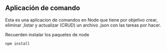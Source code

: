 ## Aplicación de comando

Esta es una aplicacion de comandos en Node que tiene por objetivo crear, eliminar ,listar y actualizar (CRUD) un archivo .json con las tareas por hacer.

Recuerden instalar los paquetes de node

````
npm install
````